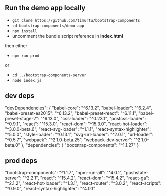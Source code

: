 ## Run the demo app locally
- `git clone https://github.com/timurtu/bootstrap-components`
- `cd bootstrap-components/demo-app`
- `npm install`
- uncomment the bundle script reference in __index.html__

then either 
- `npm run prod`

or

- `cd ../bootstrap-components-server`
- `node index.js`

## dev deps

"devDependencies": {
    "babel-core": "^6.13.2",
    "babel-loader": "^6.2.4",
    "babel-preset-es2015": "^6.13.2",
    "babel-preset-react": "^6.11.1",
    "babel-preset-stage-2": "^6.13.0",
    "css-loader": "^0.23.1",
    "postcss-loader": "^0.9.1",
    "react": "^15.3.0",
    "react-dom": "^15.3.0",
    "react-hot-loader": "^3.0.0-beta.6",
    "react-svg-loader": "^1.1.1",
    "react-syntax-highlighter": "^5.0.0",
    "style-loader": "^0.13.1",
    "svg-url-loader": "^2.0.1",
    "url-loader": "^0.5.7",
    "webpack": "^2.1.0-beta.25",
    "webpack-dev-server": "^2.1.0-beta.0"
  },
  "dependencies": {
    "bootstrap-components": "^1.1.27"
  }

## prod deps

"bootstrap-components": "^1.1.7", "npm-run-all": "^4.0.1", "pushstate-server": "^2.2.1", "react": "^15.4.2", "react-dom": "^15.4.2", "react-ga": "^2.1.2", "react-hot-loader": "^1.3.1", "react-router": "^3.0.2", "react-scripts": "^0.9.0", "react-syntax-highlighter": "^4.0.1"

